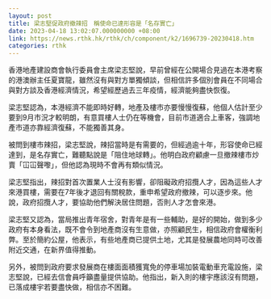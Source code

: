 ```yaml
---
layout: post
title: 梁志堅促政府撤辣招　稱使命已達形容是「名存實亡」
date: 2023-04-18 13:02:07.000000000 +08:00
link: https://news.rthk.hk/rthk/ch/component/k2/1696739-20230418.htm
categories: rthk
---
```


香港地產建設商會執行委員會主席梁志堅說，早前曾經在公開場合見過在本港考察的港澳辦主任夏寶龍，雖然沒有與對方單獨傾談，但相信許多個別會員在不同場合與對方談及香港經濟情況，希望經歷過去三年疫情，經濟能夠盡快恢復。

梁志堅認為，本港經濟不能即時好轉，地產及樓市亦要慢慢復蘇，他個人估計至少要到9月市況才較明朗，有意買樓人士仍在等機會，目前市道適合上車客，強調地產市道亦靠經濟復蘇，不能獨善其身。

被問到樓市辣招，梁志堅說，辣招當時是有需要的，但經過逾十年，形容使命已經達到，是名存實亡，難聽點說是「阻住地球轉」。他明白政府顧慮一旦撤辣樓市炒賣「冚冚聲嚟」，但他認為現時不會再有類似情況。

梁志堅指出，辣招對首次置業人士沒有影響，卻阻礙政府招攬人才，因為這些人才來港買樓，需要在7年後才退回有關稅款，重申希望政府撤辣，可以逐步來。他說，政府招攬人才，要協助他們解決居住問題，否則人才怎會來港。

梁志堅又認為，當局推出青年宿舍，對青年是有一些輔助，是好的開始，做到多少政府有本身看法，既不會令到地產商沒有生意做，亦照顧民生，相信政府會權衡利弊。至於簡約公屋，他表示，有些地產商已提供土地，尤其是發展農地同時可改善附近交通，在新界值得推動。

另外，被問到政府要求發展商在樓面面積獲寬免的停車場加裝電動車充電設施，梁志堅說，已經去信會員呼籲盡量提供協助。他指出，新入則的樓宇應該沒有問題，已落成樓宇若要盡快做，相信亦不困難。
